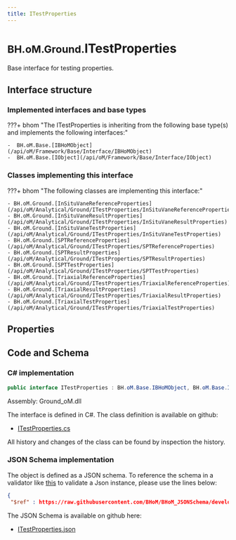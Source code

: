 ```yaml
---
title: ITestProperties
---
```


# <small>BH.oM.Ground.</small>**ITestProperties**

Base interface for testing properties.

## Interface structure

### Implemented interfaces and base types

???+ bhom "The ITestProperties is inheriting from the following base type(s) and implements the following interfaces:"

    -  BH.oM.Base.[IBHoMObject](/api/oM/Framework/Base/Interface/IBHoMObject)
    -  BH.oM.Base.[IObject](/api/oM/Framework/Base/Interface/IObject)


### Classes implementing this interface

???+ bhom "The following classes are implementing this interface:"

    - BH.oM.Ground.[InSituVaneReferenceProperties](/api/oM/Analytical/Ground/ITestProperties/InSituVaneReferenceProperties)
    - BH.oM.Ground.[InSituVaneResultProperties](/api/oM/Analytical/Ground/ITestProperties/InSituVaneResultProperties)
    - BH.oM.Ground.[InSituVaneTestProperties](/api/oM/Analytical/Ground/ITestProperties/InSituVaneTestProperties)
    - BH.oM.Ground.[SPTReferenceProperties](/api/oM/Analytical/Ground/ITestProperties/SPTReferenceProperties)
    - BH.oM.Ground.[SPTResultProperties](/api/oM/Analytical/Ground/ITestProperties/SPTResultProperties)
    - BH.oM.Ground.[SPTTestProperties](/api/oM/Analytical/Ground/ITestProperties/SPTTestProperties)
    - BH.oM.Ground.[TriaxialReferenceProperties](/api/oM/Analytical/Ground/ITestProperties/TriaxialReferenceProperties)
    - BH.oM.Ground.[TriaxialResultProperties](/api/oM/Analytical/Ground/ITestProperties/TriaxialResultProperties)
    - BH.oM.Ground.[TriaxialTestProperties](/api/oM/Analytical/Ground/ITestProperties/TriaxialTestProperties)


## Properties

## Code and Schema

### C# implementation

``` C# title="C#"
public interface ITestProperties : BH.oM.Base.IBHoMObject, BH.oM.Base.IObject
```

Assembly: Ground_oM.dll

The interface is defined in C#. The class definition is available on github:

- [ITestProperties.cs](https://github.com/BHoM/BHoM/blob/develop/Ground_oM/ITestProperties\ITestProperties.cs)

All history and changes of the class can be found by inspection the history.
### JSON Schema implementation

The object is defined as a JSON schema. To reference the schema in a validator like [this](https://www.jsonschemavalidator.net/) to validate a Json instance, please use the lines below:

``` json title="JSON Schema"
{
 "$ref" : https://raw.githubusercontent.com/BHoM/BHoM_JSONSchema/develop/Ground_oM/ITestProperties.json}
```

The JSON Schema is available on github here:

- [ITestProperties.json](https://github.com/BHoM/BHoM_JSONSchema/blob/develop/Ground_oM/ITestProperties.json)
